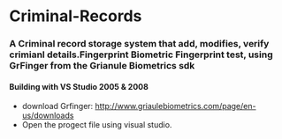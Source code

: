 # Criminal-Records

### A Criminal record storage system that add, modifies, verify crimianl details.Fingerprint Biometric Fingerprint test, using GrFinger from the Grianule Biometrics sdk

#### Building with VS Studio 2005 &  2008
  - download Grfinger: http://www.griaulebiometrics.com/page/en-us/downloads
  - Open the progect file using visual studio.
